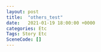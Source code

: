 ```yaml
---
layout: post
title:  "others_test"
date:   2021-01-19 18:00:00 +0000
categories: Etc
Tags: Story Etc
SceneCode: []
---
```

